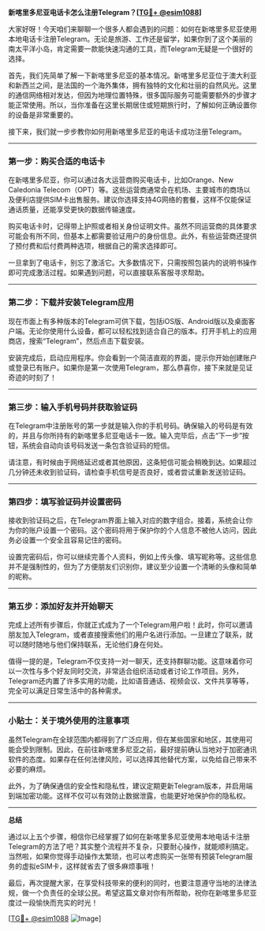 **新喀里多尼亚电话卡怎么注册Telegram？[[TG💪+ @esim1088](https://t.me/s/esim1088)]**

大家好呀！今天咱们来聊聊一个很多人都会遇到的问题：如何在新喀里多尼亚使用本地电话卡注册Telegram。无论是旅游、工作还是留学，如果你到了这个美丽的南太平洋小岛，肯定需要一款能快速沟通的工具，而Telegram无疑是一个很好的选择。

首先，我们先简单了解一下新喀里多尼亚的基本情况。新喀里多尼亚位于澳大利亚和新西兰之间，是法国的一个海外集体，拥有独特的文化和壮丽的自然风光。这里的通信网络相对发达，但因为地理位置特殊，很多国际服务可能需要额外的步骤才能正常使用。所以，当你准备在这里长期居住或短期旅行时，了解如何正确设置你的设备是非常重要的。

接下来，我们就一步步教你如何用新喀里多尼亚的电话卡成功注册Telegram。

---

### 第一步：购买合适的电话卡

在新喀里多尼亚，你可以通过各大运营商购买电话卡，比如Orange、New Caledonia Telecom（OPT）等。这些运营商通常会在机场、主要城市的商场以及便利店提供SIM卡出售服务。建议你选择支持4G网络的套餐，这样不仅能保证通话质量，还能享受更快的数据传输速度。

购买电话卡时，记得带上护照或者相关身份证明文件。虽然不同运营商的具体要求可能会有所不同，但基本上都需要验证用户的身份信息。此外，有些运营商还提供了预付费和后付费两种选项，根据自己的需求选择即可。

一旦拿到了电话卡，别忘了激活它。大多数情况下，只需按照包装内的说明书操作即可完成激活过程。如果遇到问题，可以直接联系客服寻求帮助。

---

### 第二步：下载并安装Telegram应用

现在市面上有多种版本的Telegram可供下载，包括iOS版、Android版以及桌面客户端。无论你使用什么设备，都可以轻松找到适合自己的版本。打开手机上的应用商店，搜索“Telegram”，然后点击下载安装。

安装完成后，启动应用程序。你会看到一个简洁直观的界面，提示你开始创建账户或登录已有账户。如果你是第一次使用Telegram，那么恭喜你，接下来就是见证奇迹的时刻了！

---

### 第三步：输入手机号码并获取验证码

在Telegram中注册账号的第一步就是输入你的手机号码。确保输入的号码是有效的，并且与你所持有的新喀里多尼亚电话卡一致。输入完毕后，点击“下一步”按钮，系统会自动向该号码发送一条包含验证码的短信。

请注意，有时候由于网络延迟或者其他原因，这条短信可能会稍晚到达。如果超过几分钟还未收到验证码，请检查手机信号是否良好，或者尝试重新发送验证码。

---

### 第四步：填写验证码并设置密码

接收到验证码之后，在Telegram界面上输入对应的数字组合。接着，系统会让你为你的账户设置一个密码。这个密码将用于保护你的个人信息不被他人访问，因此务必设置一个安全且容易记住的密码。

设置完密码后，你可以继续完善个人资料，例如上传头像、填写昵称等。这些信息并不是强制性的，但为了方便朋友们识别你，建议至少设置一个清晰的头像和简单的昵称。

---

### 第五步：添加好友并开始聊天

完成上述所有步骤后，你就正式成为了一个Telegram用户啦！此时，你可以邀请朋友加入Telegram，或者直接搜索他们的用户名进行添加。一旦建立了联系，就可以随时随地与他们保持联系，无论他们身在何处。

值得一提的是，Telegram不仅支持一对一聊天，还支持群聊功能。这意味着你可以一次性与多个好友同时交流，非常适合组织活动或者讨论工作项目。另外，Telegram还内置了许多实用的功能，比如语音通话、视频会议、文件共享等等，完全可以满足日常生活中的各种需求。

---

### 小贴士：关于境外使用的注意事项

虽然Telegram在全球范围内都得到了广泛应用，但在某些国家和地区，其使用可能会受到限制。因此，在前往新喀里多尼亚之前，最好提前确认当地对于加密通讯软件的态度。如果存在任何法律风险，可以选择其他替代方案，以免给自己带来不必要的麻烦。

此外，为了确保通信的安全性和隐私性，建议定期更新Telegram版本，并启用端到端加密功能。这样不仅可以有效防止数据泄露，也能更好地保护你的隐私权。

---

**总结**

通过以上五个步骤，相信你已经掌握了如何在新喀里多尼亚使用本地电话卡注册Telegram的方法了吧？其实整个流程并不复杂，只要耐心操作，就能顺利搞定。当然啦，如果你觉得手动操作太繁琐，也可以考虑购买一张带有预装Telegram服务的虚拟eSIM卡，这样就省去了很多麻烦事哦！

最后，再次提醒大家，在享受科技带来的便利的同时，也要注意遵守当地的法律法规，做一个负责任的全球公民。希望这篇文章对你有所帮助，祝你在新喀里多尼亚度过一段愉快而充实的时光！

[[TG💪+ @esim1088](https://t.me/s/esim1088) ![Image](https://i.postimg.cc/4NQfJmqS/Snipaste-2025-05-13-00-14-12.png)]